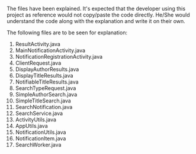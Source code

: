 
The files have been explained.
It's expected that the developer using this project as reference would not copy/paste the code
directly. He/She would understand the code along with the explanation
and write it on their own.

The following files are to be seen for explanation:
1. ResultActivity.java
2. MainNotificationActivity.java
3. NotificationRegistrationActivity.java
4. ClientRequest.java
5. DisplayAuthorResults.java
6. DisplayTitleResults.java
7. NotifiableTitleResults.java
8. SearchTypeRequest.java
9. SimpleAuthorSearch.java
10. SimpleTitleSearch.java
11. SearchNotification.java
12. SearchService.java
13. ActivityUtils.java
14. AppUtils.java
15. NotificationUtils.java
16. NotificationItem.java
17. SearchWorker.java
